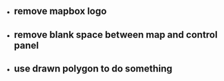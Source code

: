 - ## remove mapbox logo
- ## remove blank space between map and control panel
- ## use drawn polygon to do something